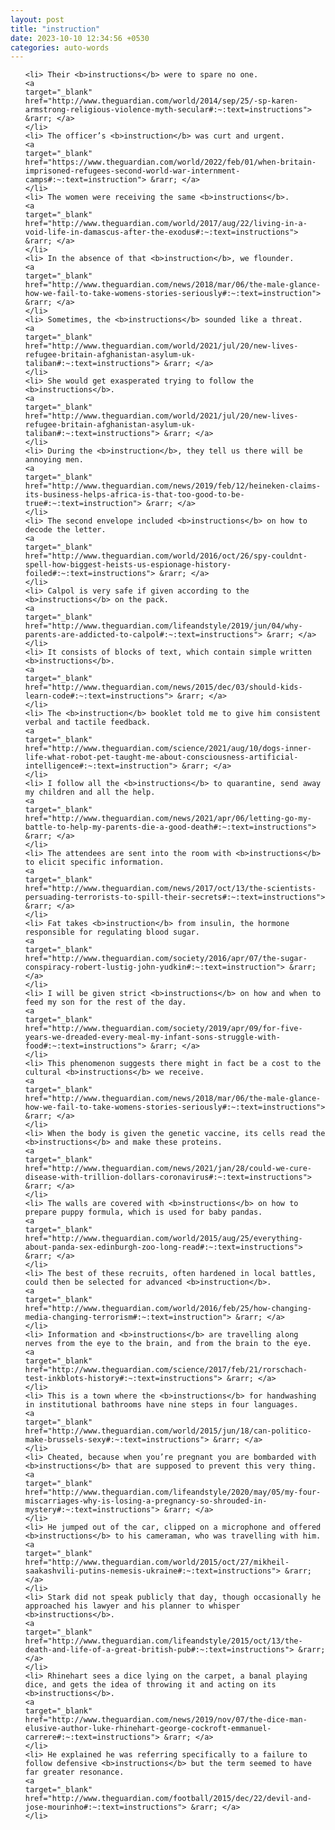 ```yaml
---
layout: post
title: "instruction"
date: 2023-10-10 12:34:56 +0530
categories: auto-words
---
```

<ol>

    <li> Their <b>instructions</b> were to spare no one.
    <a 
    target="_blank" 
    href="http://www.theguardian.com/world/2014/sep/25/-sp-karen-armstrong-religious-violence-myth-secular#:~:text=instructions"> &rarr; </a>
    </li>
    <li> The officer’s <b>instruction</b> was curt and urgent.
    <a 
    target="_blank" 
    href="https://www.theguardian.com/world/2022/feb/01/when-britain-imprisoned-refugees-second-world-war-internment-camps#:~:text=instruction"> &rarr; </a>
    </li>
    <li> The women were receiving the same <b>instructions</b>.
    <a 
    target="_blank" 
    href="http://www.theguardian.com/world/2017/aug/22/living-in-a-void-life-in-damascus-after-the-exodus#:~:text=instructions"> &rarr; </a>
    </li>
    <li> In the absence of that <b>instruction</b>, we flounder.
    <a 
    target="_blank" 
    href="http://www.theguardian.com/news/2018/mar/06/the-male-glance-how-we-fail-to-take-womens-stories-seriously#:~:text=instruction"> &rarr; </a>
    </li>
    <li> Sometimes, the <b>instructions</b> sounded like a threat.
    <a 
    target="_blank" 
    href="http://www.theguardian.com/world/2021/jul/20/new-lives-refugee-britain-afghanistan-asylum-uk-taliban#:~:text=instructions"> &rarr; </a>
    </li>
    <li> She would get exasperated trying to follow the <b>instructions</b>.
    <a 
    target="_blank" 
    href="http://www.theguardian.com/world/2021/jul/20/new-lives-refugee-britain-afghanistan-asylum-uk-taliban#:~:text=instructions"> &rarr; </a>
    </li>
    <li> During the <b>instruction</b>, they tell us there will be annoying men.
    <a 
    target="_blank" 
    href="http://www.theguardian.com/news/2019/feb/12/heineken-claims-its-business-helps-africa-is-that-too-good-to-be-true#:~:text=instruction"> &rarr; </a>
    </li>
    <li> The second envelope included <b>instructions</b> on how to decode the letter.
    <a 
    target="_blank" 
    href="http://www.theguardian.com/world/2016/oct/26/spy-couldnt-spell-how-biggest-heists-us-espionage-history-foiled#:~:text=instructions"> &rarr; </a>
    </li>
    <li> Calpol is very safe if given according to the <b>instructions</b> on the pack.
    <a 
    target="_blank" 
    href="http://www.theguardian.com/lifeandstyle/2019/jun/04/why-parents-are-addicted-to-calpol#:~:text=instructions"> &rarr; </a>
    </li>
    <li> It consists of blocks of text, which contain simple written <b>instructions</b>.
    <a 
    target="_blank" 
    href="http://www.theguardian.com/news/2015/dec/03/should-kids-learn-code#:~:text=instructions"> &rarr; </a>
    </li>
    <li> The <b>instruction</b> booklet told me to give him consistent verbal and tactile feedback.
    <a 
    target="_blank" 
    href="http://www.theguardian.com/science/2021/aug/10/dogs-inner-life-what-robot-pet-taught-me-about-consciousness-artificial-intelligence#:~:text=instruction"> &rarr; </a>
    </li>
    <li> I follow all the <b>instructions</b> to quarantine, send away my children and all the help.
    <a 
    target="_blank" 
    href="http://www.theguardian.com/news/2021/apr/06/letting-go-my-battle-to-help-my-parents-die-a-good-death#:~:text=instructions"> &rarr; </a>
    </li>
    <li> The attendees are sent into the room with <b>instructions</b> to elicit specific information.
    <a 
    target="_blank" 
    href="http://www.theguardian.com/news/2017/oct/13/the-scientists-persuading-terrorists-to-spill-their-secrets#:~:text=instructions"> &rarr; </a>
    </li>
    <li> Fat takes <b>instruction</b> from insulin, the hormone responsible for regulating blood sugar.
    <a 
    target="_blank" 
    href="http://www.theguardian.com/society/2016/apr/07/the-sugar-conspiracy-robert-lustig-john-yudkin#:~:text=instruction"> &rarr; </a>
    </li>
    <li> I will be given strict <b>instructions</b> on how and when to feed my son for the rest of the day.
    <a 
    target="_blank" 
    href="http://www.theguardian.com/society/2019/apr/09/for-five-years-we-dreaded-every-meal-my-infant-sons-struggle-with-food#:~:text=instructions"> &rarr; </a>
    </li>
    <li> This phenomenon suggests there might in fact be a cost to the cultural <b>instructions</b> we receive.
    <a 
    target="_blank" 
    href="http://www.theguardian.com/news/2018/mar/06/the-male-glance-how-we-fail-to-take-womens-stories-seriously#:~:text=instructions"> &rarr; </a>
    </li>
    <li> When the body is given the genetic vaccine, its cells read the <b>instructions</b> and make these proteins.
    <a 
    target="_blank" 
    href="http://www.theguardian.com/news/2021/jan/28/could-we-cure-disease-with-trillion-dollars-coronavirus#:~:text=instructions"> &rarr; </a>
    </li>
    <li> The walls are covered with <b>instructions</b> on how to prepare puppy formula, which is used for baby pandas.
    <a 
    target="_blank" 
    href="http://www.theguardian.com/world/2015/aug/25/everything-about-panda-sex-edinburgh-zoo-long-read#:~:text=instructions"> &rarr; </a>
    </li>
    <li> The best of these recruits, often hardened in local battles, could then be selected for advanced <b>instruction</b>.
    <a 
    target="_blank" 
    href="http://www.theguardian.com/world/2016/feb/25/how-changing-media-changing-terrorism#:~:text=instruction"> &rarr; </a>
    </li>
    <li> Information and <b>instructions</b> are travelling along nerves from the eye to the brain, and from the brain to the eye.
    <a 
    target="_blank" 
    href="http://www.theguardian.com/science/2017/feb/21/rorschach-test-inkblots-history#:~:text=instructions"> &rarr; </a>
    </li>
    <li> This is a town where the <b>instructions</b> for handwashing in institutional bathrooms have nine steps in four languages.
    <a 
    target="_blank" 
    href="http://www.theguardian.com/world/2015/jun/18/can-politico-make-brussels-sexy#:~:text=instructions"> &rarr; </a>
    </li>
    <li> Cheated, because when you’re pregnant you are bombarded with <b>instructions</b> that are supposed to prevent this very thing.
    <a 
    target="_blank" 
    href="http://www.theguardian.com/lifeandstyle/2020/may/05/my-four-miscarriages-why-is-losing-a-pregnancy-so-shrouded-in-mystery#:~:text=instructions"> &rarr; </a>
    </li>
    <li> He jumped out of the car, clipped on a microphone and offered <b>instructions</b> to his cameraman, who was travelling with him.
    <a 
    target="_blank" 
    href="http://www.theguardian.com/world/2015/oct/27/mikheil-saakashvili-putins-nemesis-ukraine#:~:text=instructions"> &rarr; </a>
    </li>
    <li> Stark did not speak publicly that day, though occasionally he approached his lawyer and his planner to whisper <b>instructions</b>.
    <a 
    target="_blank" 
    href="http://www.theguardian.com/lifeandstyle/2015/oct/13/the-death-and-life-of-a-great-british-pub#:~:text=instructions"> &rarr; </a>
    </li>
    <li> Rhinehart sees a dice lying on the carpet, a banal playing dice, and gets the idea of throwing it and acting on its <b>instructions</b>.
    <a 
    target="_blank" 
    href="http://www.theguardian.com/news/2019/nov/07/the-dice-man-elusive-author-luke-rhinehart-george-cockroft-emmanuel-carrere#:~:text=instructions"> &rarr; </a>
    </li>
    <li> He explained he was referring specifically to a failure to follow defensive <b>instructions</b> but the term seemed to have far greater resonance.
    <a 
    target="_blank" 
    href="http://www.theguardian.com/football/2015/dec/22/devil-and-jose-mourinho#:~:text=instructions"> &rarr; </a>
    </li>